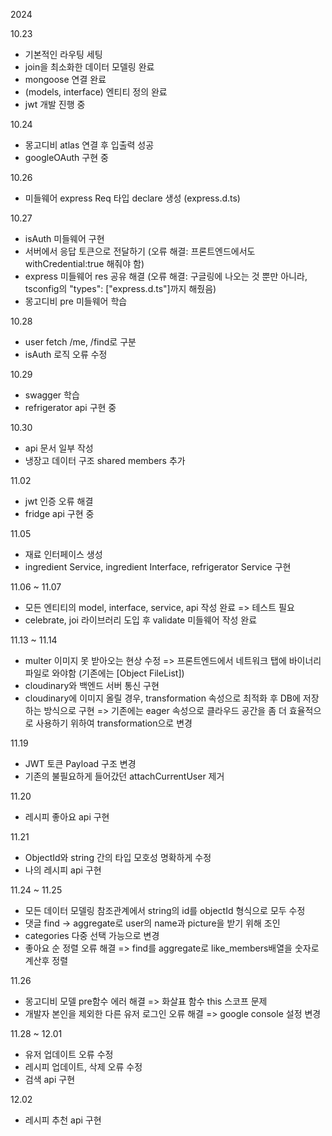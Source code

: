 2024

10.23
- 기본적인 라우팅 세팅
- join을 최소화한 데이터 모델링 완료
- mongoose 연결 완료
- (models, interface) 엔티티 정의 완료
- jwt 개발 진행 중

10.24
- 몽고디비 atlas 연결 후 입출력 성공
- googleOAuth 구현 중

10.26
- 미들웨어 express Req 타입 declare 생성 (express.d.ts) 

10.27
- isAuth 미들웨어 구현
- 서버에서 응답 토큰으로 전달하기 (오류 해결: 프론트엔드에서도 withCredential:true 해줘야 함)
- express 미들웨어 res 공유 해결 (오류 해결: 구글링에 나오는 것 뿐만 아니라, tsconfig의 "types": ["express.d.ts"]까지 해줬음)
- 몽고디비 pre 미들웨어 학습

10.28
- user fetch /me, /find로 구분
- isAuth 로직 오류 수정

10.29
- swagger 학습
- refrigerator api 구현 중

10.30
- api 문서 일부 작성
- 냉장고 데이터 구조 shared members 추가

11.02
- jwt 인증 오류 해결
- fridge api 구현 중

11.05
- 재료 인터페이스 생성
- ingredient Service, ingredient Interface, refrigerator Service 구현

11.06 ~ 11.07
- 모든 엔티티의 model, interface, service, api 작성 완료
    => 테스트 필요
- celebrate, joi 라이브러리 도입 후 validate 미들웨어 작성 완료

11.13 ~ 11.14
- multer 이미지 못 받아오는 현상 수정
    =>  프론트엔드에서 네트워크 탭에 바이너리 파일로 와야함 (기존에는 [Object FileList])
- cloudinary와 백엔드 서버 통신 구현
- cloudinary에 이미지 올릴 경우, transformation 속성으로 최적화 후 DB에 저장하는 방식으로 구현
    =>  기존에는 eager 속성으로 클라우드 공간을 좀 더 효율적으로 사용하기 위하여 transformation으로 변경

11.19
- JWT 토큰 Payload 구조 변경
- 기존의 불필요하게 들어갔던 attachCurrentUser 제거

11.20
- 레시피 좋아요 api 구현

11.21
- ObjectId와 string 간의 타입 모호성 명확하게 수정
- 나의 레시피 api 구현

11.24 ~ 11.25
- 모든 데이터 모델링 참조관계에서 string의 id를 objectId 형식으로 모두 수정
- 댓글 find -> aggregate로 user의 name과 picture을 받기 위해 조인
- categories 다중 선택 가능으로 변경
- 좋아요 순 정렬 오류 해결 => find를 aggregate로 like_members배열을 숫자로 계산후 정렬

11.26
- 몽고디비 모델 pre함수 에러 해결 => 화살표 함수 this 스코프 문제
- 개발자 본인을 제외한 다른 유저 로그인 오류 해결 => google console 설정 변경

11.28 ~ 12.01
- 유저 업데이트 오류 수정
- 레시피 업데이트, 삭제 오류 수정
- 검색 api 구현

12.02
- 레시피 추천 api 구현